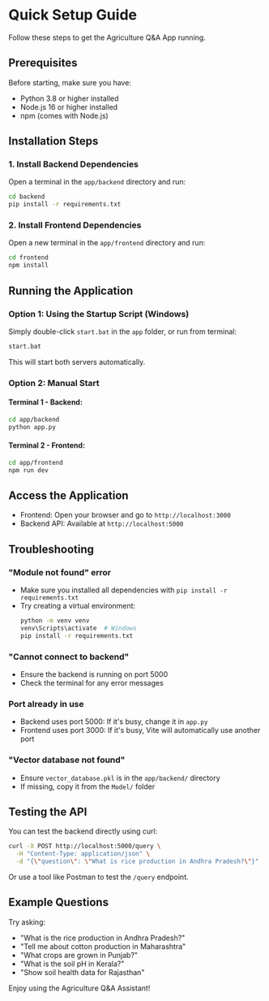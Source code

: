 # Quick Setup Guide

Follow these steps to get the Agriculture Q&A App running.

## Prerequisites

Before starting, make sure you have:
- Python 3.8 or higher installed
- Node.js 16 or higher installed
- npm (comes with Node.js)

## Installation Steps

### 1. Install Backend Dependencies

Open a terminal in the `app/backend` directory and run:

```bash
cd backend
pip install -r requirements.txt
```

### 2. Install Frontend Dependencies

Open a new terminal in the `app/frontend` directory and run:

```bash
cd frontend
npm install
```

## Running the Application

### Option 1: Using the Startup Script (Windows)

Simply double-click `start.bat` in the `app` folder, or run from terminal:

```bash
start.bat
```

This will start both servers automatically.

### Option 2: Manual Start

#### Terminal 1 - Backend:
```bash
cd app/backend
python app.py
```

#### Terminal 2 - Frontend:
```bash
cd app/frontend
npm run dev
```

## Access the Application

- Frontend: Open your browser and go to `http://localhost:3000`
- Backend API: Available at `http://localhost:5000`

## Troubleshooting

### "Module not found" error
- Make sure you installed all dependencies with `pip install -r requirements.txt`
- Try creating a virtual environment:
  ```bash
  python -m venv venv
  venv\Scripts\activate  # Windows
  pip install -r requirements.txt
  ```

### "Cannot connect to backend"
- Ensure the backend is running on port 5000
- Check the terminal for any error messages

### Port already in use
- Backend uses port 5000: If it's busy, change it in `app.py`
- Frontend uses port 3000: If it's busy, Vite will automatically use another port

### "Vector database not found"
- Ensure `vector_database.pkl` is in the `app/backend/` directory
- If missing, copy it from the `Model/` folder

## Testing the API

You can test the backend directly using curl:

```bash
curl -X POST http://localhost:5000/query \
  -H "Content-Type: application/json" \
  -d "{\"question\": \"What is rice production in Andhra Pradesh?\"}"
```

Or use a tool like Postman to test the `/query` endpoint.

## Example Questions

Try asking:
- "What is the rice production in Andhra Pradesh?"
- "Tell me about cotton production in Maharashtra"
- "What crops are grown in Punjab?"
- "What is the soil pH in Kerala?"
- "Show soil health data for Rajasthan"

Enjoy using the Agriculture Q&A Assistant!


